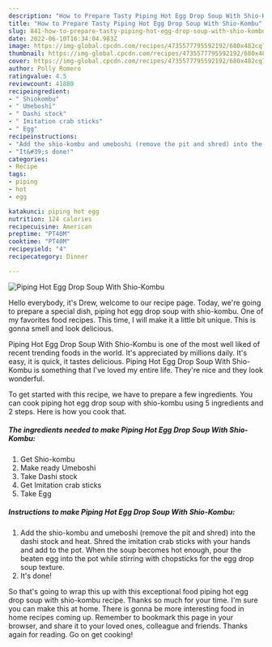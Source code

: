 ```yaml
---
description: "How to Prepare Tasty Piping Hot Egg Drop Soup With Shio-Kombu"
title: "How to Prepare Tasty Piping Hot Egg Drop Soup With Shio-Kombu"
slug: 841-how-to-prepare-tasty-piping-hot-egg-drop-soup-with-shio-kombu
date: 2022-06-10T16:34:04.983Z
image: https://img-global.cpcdn.com/recipes/4735577795592192/680x482cq70/piping-hot-egg-drop-soup-with-shio-kombu-recipe-main-photo.jpg
thumbnail: https://img-global.cpcdn.com/recipes/4735577795592192/680x482cq70/piping-hot-egg-drop-soup-with-shio-kombu-recipe-main-photo.jpg
cover: https://img-global.cpcdn.com/recipes/4735577795592192/680x482cq70/piping-hot-egg-drop-soup-with-shio-kombu-recipe-main-photo.jpg
author: Polly Romero
ratingvalue: 4.5
reviewcount: 41880
recipeingredient:
- " Shiokombu"
- " Umeboshi"
- " Dashi stock"
- " Imitation crab sticks"
- " Egg"
recipeinstructions:
- "Add the shio-kombu and umeboshi (remove the pit and shred) into the dashi stock and heat. Shred the imitation crab sticks with your hands and add to the pot. When the soup becomes hot enough, pour the beaten egg into the pot while stirring with chopsticks for the egg drop soup texture."
- "It&#39;s done!"
categories:
- Recipe
tags:
- piping
- hot
- egg

katakunci: piping hot egg 
nutrition: 124 calories
recipecuisine: American
preptime: "PT40M"
cooktime: "PT40M"
recipeyield: "4"
recipecategory: Dinner

---
```



![Piping Hot Egg Drop Soup With Shio-Kombu](https://img-global.cpcdn.com/recipes/4735577795592192/680x482cq70/piping-hot-egg-drop-soup-with-shio-kombu-recipe-main-photo.jpg)

Hello everybody, it's Drew, welcome to our recipe page. Today, we're going to prepare a special dish, piping hot egg drop soup with shio-kombu. One of my favorites food recipes. This time, I will make it a little bit unique. This is gonna smell and look delicious.



Piping Hot Egg Drop Soup With Shio-Kombu is one of the most well liked of recent trending foods in the world. It's appreciated by millions daily. It's easy, it is quick, it tastes delicious. Piping Hot Egg Drop Soup With Shio-Kombu is something that I've loved my entire life. They're nice and they look wonderful.


To get started with this recipe, we have to prepare a few ingredients. You can cook piping hot egg drop soup with shio-kombu using 5 ingredients and 2 steps. Here is how you cook that.

<!--inarticleads1-->

##### The ingredients needed to make Piping Hot Egg Drop Soup With Shio-Kombu:

1. Get  Shio-kombu
1. Make ready  Umeboshi
1. Take  Dashi stock
1. Get  Imitation crab sticks
1. Take  Egg




<!--inarticleads2-->

##### Instructions to make Piping Hot Egg Drop Soup With Shio-Kombu:

1. Add the shio-kombu and umeboshi (remove the pit and shred) into the dashi stock and heat. Shred the imitation crab sticks with your hands and add to the pot. When the soup becomes hot enough, pour the beaten egg into the pot while stirring with chopsticks for the egg drop soup texture.
1. It&#39;s done!




So that's going to wrap this up with this exceptional food piping hot egg drop soup with shio-kombu recipe. Thanks so much for your time. I'm sure you can make this at home. There is gonna be more interesting food in home recipes coming up. Remember to bookmark this page in your browser, and share it to your loved ones, colleague and friends. Thanks again for reading. Go on get cooking!
